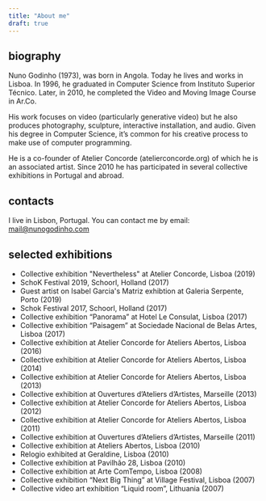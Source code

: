 ```yaml
---
title: "About me"
draft: true
---
```


## biography
Nuno Godinho (1973), was born in Angola. Today he lives and works in Lisboa. In 1996, he graduated in Computer Science from Instituto Superior Técnico. Later, in 2010, he completed the Video and Moving Image Course in Ar.Co.

His work focuses on video (particularly generative video) but he also produces photography, sculpture, interactive installation, and audio. Given his degree in Computer Science, it’s common for his creative process to make use of computer programming.

He is a co-founder of Atelier Concorde (atelierconcorde.org) of which he is an associated artist. Since 2010 he has participated in several collective exhibitions in Portugal and abroad.

## contacts
I live in Lisbon, Portugal. You can contact me by email: mail@nunogodinho.com

## selected exhibitions
* Collective exhibition "Nevertheless" at Atelier Concorde, Lisboa (2019) 
* SchoK Festival 2019, Schoorl, Holland (2017)
* Guest artist on Isabel Garcia's Matriz exhibtion at Galeria Serpente, Porto (2019)
* Schok Festival 2017, Schoorl, Holland (2017)
* Collective exhibition “Panorama” at Hotel Le Consulat, Lisboa (2017)
* Collective exhibition “Paisagem” at Sociedade Nacional de Belas Artes, Lisboa (2017)
* Collective exhibition at Atelier Concorde for Ateliers Abertos, Lisboa (2016)
* Collective exhibition at Atelier Concorde for Ateliers Abertos, Lisboa (2014)
* Collective exhibition at Atelier Concorde for Ateliers Abertos, Lisboa (2013)
* Collective exhibition at Ouvertures d’Ateliers d’Artistes, Marseille (2013)
* Collective exhibition at Atelier Concorde for Ateliers Abertos, Lisboa (2012)
* Collective exhibition at Atelier Concorde for Ateliers Abertos, Lisboa (2011)
* Collective exhibition at Ouvertures d’Ateliers d’Artistes, Marseille (2011)
* Collective exhibition at Ateliers Abertos, Lisboa (2010)
* Relogio exhibited at Geraldine, Lisboa (2010)
* Collective exhibition at Pavilhão 28, Lisboa (2010)
* Collective exhibition at Arte ComTempo, Lisboa (2008)
* Collective exhibition “Next Big Thing” at Village Festival, Lisboa (2007)
* Collective video art exhibition “Liquid room”, Lithuania (2007)